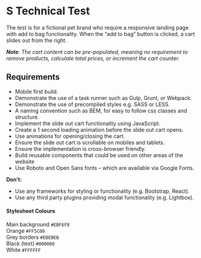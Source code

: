 # S Technical Test

The test is for a fictional pet brand who require a responsive landing page with add to bag
functionality. When the “add to bag” button is clicked, a cart slides out from the right.

_**Note**: The cart content can be pre-populated, meaning no requirement to remove
products, calculate total prices, or increment the cart counter._

## Requirements

- Mobile first build.
- Demonstrate the use of a task runner such as Gulp, Grunt, or Webpack.
- Demonstrate the use of precompiled styles e.g. SASS or LESS.
- A naming convention such as BEM, for easy to follow css classes and structure.
- Implement the slide out cart functionality using JavaScript.
- Create a 1 second loading animation before the slide out cart opens.
- Use animations for opening/closing the cart.
- Ensure the slide out cart is scrollable on mobiles and tablets.
- Ensure the implementation is cross-browser friendly.
- Build reusable components that could be used on other areas of the website
- Use Roboto and Open Sans fonts – which are available via Google Fonts.

**Don’t:**
- Use any frameworks for styling or functionality (e.g. Bootstrap, React).
- Use any third party plugins providing modal functionality (e.g. Lightbox).

#### Stylesheet Colours

Main background `#EBF6F8`   
Orange          `#FF5C00`  
Grey borders    `#EBEBEB`  
Black (text)    `#000000`  
White           `#FFFFFF`  
